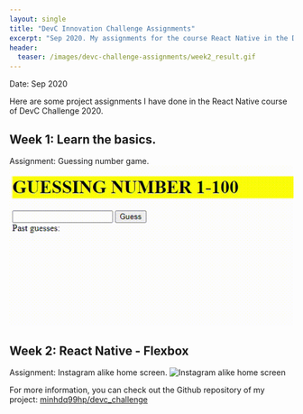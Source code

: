 ```yaml
---
layout: single
title: "DevC Innovation Challenge Assignments"
excerpt: "Sep 2020. My assignments for the course React Native in the DevC Innovation Challenge Program 2020."
header:
  teaser: /images/devc-challenge-assignments/week2_result.gif
---
```

Date: Sep 2020

Here are some project assignments I have done in the React Native course of DevC Challenge 2020.

## Week 1: Learn the basics. 
Assignment: Guessing number game.
![Guessing number game](/images/devc-challenge-assignments/week1_result.gif)

## Week 2: React Native - Flexbox
Assignment: Instagram alike home screen.
![Instagram alike home screen](/images/devc-challenge-assignments/week2_result.gif)

For more information, you can check out the Github repository of my project: 
[minhdq99hp/devc_challenge](https://github.com/minhdq99hp/devc_challenge)
